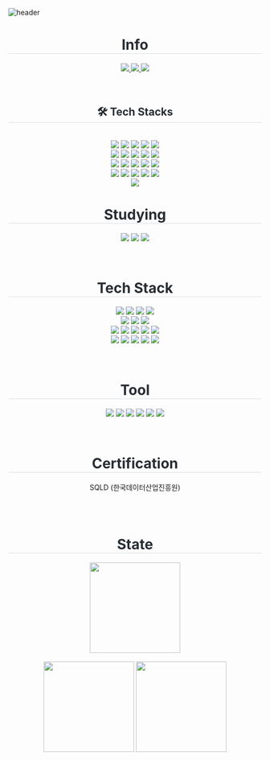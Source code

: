 
<!-- Header -->
![header](https://capsule-render.vercel.app/api?type=venom&color=gradient&height=300&section=header&text=I%20can%20do%20it!&textColor=FFD700)


<div>
  <!--Body-->
  <div style="text-align: left;">
    <div align= "center">
      <h1 style="border-bottom: 1px solid #d8dee4; color: #282d33;">Info</h1>
        <a href=https://hyper-noise-b36.notion.site/Kim-Taerim-281c2d48bf0080bfa8f5cad37517fbfd?pvs=74>
          <img src="https://img.shields.io/badge/Notion-000000?style=for-the-badge&logo=Notion&logoColor=white&link=https://hyper-noise-b36.notion.site/Kim-Taerim-281c2d48bf0080bfa8f5cad37517fbfd?pvs=74">
        </a>
        <a href=mailto:shipton0201@gmail.com>
          <img src="https://img.shields.io/badge/Gmail-EA4335?style=for-the-badge&logo=Gmail&logoColor=white&link=mailto:shipton0201@gmail.com">
        </a>
        <a href=https://taerimii.tistory.com/>
          <img src="https://img.shields.io/badge/Tistory-000000?style=for-the-badge&logo=Tistory&logoColor=white&link=https://taerimii.tistory.com/">
        </a>
    </div> 
    <br>
    <br>


<div align= "center">
    <h2 style="border-bottom: 1px solid #d8dee4; color: #282d33;"> 🛠️ Tech Stacks </h2> <br> 
    <div style="margin: 0 auto; text-align: center;" align= "center">
      <img src="https://img.shields.io/badge/Amazon_AWS-232F3E?style=for-the-badge&logo=Amazon_AWS&logoColor=white">
      <img src="https://img.shields.io/badge/C-A8B9CC?style=for-the-badge&logo=C&logoColor=white">
      <img src="https://img.shields.io/badge/CSS3-1572B6?style=for-the-badge&logo=CSS3&logoColor=white">
      <img src="https://img.shields.io/badge/Discord-5865F2?style=for-the-badge&logo=Discord&logoColor=white">
      <img src="https://img.shields.io/badge/Expo-000020?style=for-the-badge&logo=Expo&logoColor=white">
      <br/>
      <img src="https://img.shields.io/badge/Figma-F24E1E?style=for-the-badge&logo=Figma&logoColor=white">
      <img src="https://img.shields.io/badge/Firebase-FFCA28?style=for-the-badge&logo=Firebase&logoColor=white">
      <img src="https://img.shields.io/badge/Git-F05032?style=for-the-badge&logo=Git&logoColor=white">
      <img src="https://img.shields.io/badge/Github-181717?style=for-the-badge&logo=Github&logoColor=white">
      <img src="https://img.shields.io/badge/HTML5-E34F26?style=for-the-badge&logo=HTML5&logoColor=white">
      <br/>
      <img src="https://img.shields.io/badge/Java-007396?style=for-the-badge&logo=Java&logoColor=white">
      <img src="https://img.shields.io/badge/Javascript-F7DF1E?style=for-the-badge&logo=Javascript&logoColor=white">
      <img src="https://img.shields.io/badge/MySQL-4479A1?style=for-the-badge&logo=MySQL&logoColor=white">
      <img src="https://img.shields.io/badge/Notion-000000?style=for-the-badge&logo=Notion&logoColor=white">
      <img src="https://img.shields.io/badge/Oracle-F80000?style=for-the-badge&logo=Oracle&logoColor=white">
      <br/>
      <img src="https://img.shields.io/badge/Python-3776AB?style=for-the-badge&logo=Python&logoColor=white">
      <img src="https://img.shields.io/badge/PyTorch-EE4C2C?style=for-the-badge&logo=PyTorch&logoColor=white">
      <img src="https://img.shields.io/badge/React-61DAFB?style=for-the-badge&logo=React&logoColor=white">
      <img src="https://img.shields.io/badge/ReactNative-61DAFB?style=for-the-badge&logo=React&logoColor=white">
      <img src="https://img.shields.io/badge/Spring_Boot-6DB33F?style=for-the-badge&logo=Spring_Boot&logoColor=white">
      <br/>
      <img src="https://img.shields.io/badge/Tailwind_CSS-06B6D4?style=for-the-badge&logo=Tailwind_CSS&logoColor=white">
    </div>
</div>

    

  <div align= "center">
    <h1 style="border-bottom: 1px solid #d8dee4; color: #282d33;">Studying</h1>
      <img src="https://img.shields.io/badge/springboot-6DB33F?style=flat-square&logo=springboot&logoColor=white"/>
      <img src="https://img.shields.io/badge/MySQL-4479A1?style=flat-square&logo=MySQL&logoColor=white"/>
      <img src="https://img.shields.io/badge/Swagger-85EA2D?style=flat-square&logo=swagger&logoColor=white"/>
  </div>
  <br>
  <br>

  <div align= "center">
    <h1 style="border-bottom: 1px solid #d8dee4; color: #282d33;">Tech Stack</h1>
      <img src="https://img.shields.io/badge/Python-3776AB?style=flat-square&logo=Python&logoColor=white"/>
      <img src="https://img.shields.io/badge/PyPy-193440?style=flat-square&logo=PyPy&logoColor=white"/>
      <img src="https://img.shields.io/badge/C-A8B9CC?style=flat-square&logo=C&logoColor=white"/>
      <img src="https://img.shields.io/badge/OpenJDK-000000?style=flat-square&logo=openjdk&logoColor=white"/>
      <br>
      <img src="https://img.shields.io/badge/React-61DAFB?style=flat-square&logo=React&logoColor=white"/>
      <img src="https://img.shields.io/badge/React_Router-CA4245?style=flat-square&logo=reactrouter&logoColor=white"/>
      <img src="https://img.shields.io/badge/Expo-1C2024?style=flat-square&logo=Expo&logoColor=white"/>
      <br>
      <img src="https://img.shields.io/badge/HTML5-E34F26?style=flat-square&logo=html5&logoColor=white"/>
      <img src="https://img.shields.io/badge/CSS-663399?style=flat-square&logo=CSS&logoColor=white"/>
      <img src="https://img.shields.io/badge/Tailwind_CSS-06B6D4?style=flat-square&logo=tailwindcss&logoColor=white"/>
      <img src="https://img.shields.io/badge/Javascript-F7DF1E?style=flat-square&logo=Javascript&logoColor=white"/>
      <img src="https://img.shields.io/badge/Typescript-3178C6?style=flat-square&logo=Typescript&logoColor=white"/>
      <br>
      <img src="https://img.shields.io/badge/Arduino-00878F?style=flat-square&logo=Arduino&logoColor=white"/>
      <img src="https://img.shields.io/badge/PyTorch-EE4C2C?style=flat-square&logo=PyTorch&logoColor=white"/>
      <img src="https://img.shields.io/badge/NumPy-013243?style=flat-square&logo=NumPy&logoColor=white"/>
      <img src="https://img.shields.io/badge/Git-F05032?style=flat-square&logo=Git&logoColor=white"/>
      <img src="https://img.shields.io/badge/Firebase-DD2C00?style=flat-square&logo=Firebase&logoColor=white"/>
  </div>
  <br>
  <br>

  <div align= "center">
    <h1 style="border-bottom: 1px solid #d8dee4; color: #282d33;">Tool</h1>
      <img src="https://img.shields.io/badge/Figma-F24E1E?style=flat-square&logo=Figma&logoColor=white"/>
      <img src="https://img.shields.io/badge/Notion-000000?style=flat-square&logo=Notion&logoColor=white"/>
      <img src="https://img.shields.io/badge/Anaconda-44A833?style=flat-square&logo=Anaconda&logoColor=white"/>
      <img src="https://img.shields.io/badge/Jupyter-F37626?style=flat-square&logo=Jupyter&logoColor=white"/>
      <img src="https://img.shields.io/badge/Intellijidea-000000?style=flat-square&logo=Intellijidea&logoColor=white"/>
      <img src="https://img.shields.io/badge/pnpm-F69220?style=flat-square&logo=pnpm&logoColor=white"/>
  </div>
  <br>
  <br>

  <div align= "center">
    <h1 style="border-bottom: 1px solid #d8dee4; color: #282d33;">Certification</h1>
      <p></p>SQLD (한국데이터산업진흥원)</p>
  </div>
  <br>
  <br>

  <div align= "center">
    <h1 style="border-bottom: 1px solid #d8dee4; color: #282d33;">State</h1>
    <a href="https://github.com/taerimiiii"><img align="center" style="height:180px" src="https://github-readme-stats.vercel.app/api?username=taerimiiii&show_icons=true&theme=discord_old_blurple&hide_border=true" /></a>
  </div>
  <br>
  <div align= "center">
    <a href="https://solved.ac/larforest/"><img align="center" style="height:180px" src="http://mazassumnida.wtf/api/v2/generate_badge?boj=larforest" /></a>
    <img align="center" style="height:180px" src="http://mazandi.herokuapp.com/api?handle=larforest&theme=warm"/>
  </div>
  <br>

<!--
**taerimiiii/taerimiiii** is a ✨ _special_ ✨ repository because its `README.md` (this file) appears on your GitHub profile.

Here are some ideas to get you started:

- 🔭 I’m currently working on ...
- 🌱 I’m currently learning ...
- 👯 I’m looking to collaborate on ...
- 🤔 I’m looking for help with ...
- 💬 Ask me about ...
- 📫 How to reach me: ...
- 😄 Pronouns: ...
- ⚡ Fun fact: ...
-->

